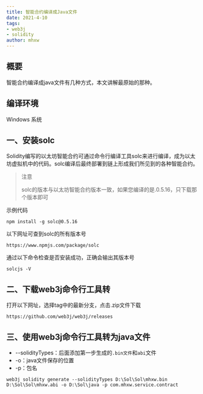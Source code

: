 ```yaml
---
title: 智能合约编译成Java文件
date: 2021-4-10
tags:
- web3j
- solidity
author: mhxw
---
```


## 概要

智能合约编译成java文件有几种方式，本文讲解最原始的那种。

## 编译环境

Windows 系统

## 一、安装solc

Solidity编写的以太坊智能合约可通过命令行编译工具solc来进行编译，成为以太坊虚拟机中的代码。solc编译后最终部署到链上形成我们所见到的各种智能合约。

> 注意
> 
> solc的版本与以太坊智能合约版本一致，如果您编译的是.0.5.16，只下载那个版本即可

示例代码

```shell
npm install -g solc@0.5.16
```

以下网址可查到solc的所有版本号

```shell
https://www.npmjs.com/package/solc
```

通过以下命令检查是否安装成功，正确会输出其版本号

```shell
solcjs -V
```

## 二、下载web3j命令行工具转

打开以下网址，选择tag中的最新分支，点击.zip文件下载

```shell
https://github.com/web3j/web3j/releases
```

## 三、使用web3j命令行工具转为java文件

- --solidityTypes：后面添加第一步生成的`.bin文件`和`abi`文件
- -o：java文件保存的位置
- -p：包名

```shell
web3j solidity generate --solidityTypes D:\Sol\Sol\mhxw.bin D:\Sol\Sol\mhxw.abi -o D:\Sol\java -p com.mhxw.service.contract
```
